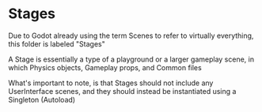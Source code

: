 # Stages #

Due to Godot already using the term Scenes to refer to virtually everything,
this folder is labeled "Stages"

A Stage is essentially a type of a playground or a larger gameplay scene,
in which Physics objects, Gameplay props, and Common files

What's important to note, is that Stages should not include any UserInterface scenes,
and they should instead be instantiated using a Singleton (Autoload)